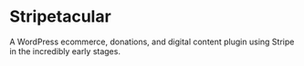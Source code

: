 # Stripetacular
A WordPress ecommerce, donations, and digital content plugin using Stripe in the incredibly early stages.
